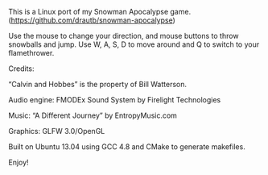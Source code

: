 This is a Linux port of my Snowman Apocalypse game. (https://github.com/drautb/snowman-apocalypse)

Use the mouse to change your direction, and mouse buttons to throw snowballs and jump. Use W, A, S, D to move around and Q to switch to your flamethrower.

Credits:

“Calvin and Hobbes” is the property of Bill Watterson.

Audio engine: FMODEx Sound System by Firelight Technologies

Music: “A Different Journey” by EntropyMusic.com

Graphics: GLFW 3.0/OpenGL

Built on Ubuntu 13.04 using GCC 4.8 and CMake to generate makefiles. 

Enjoy!

